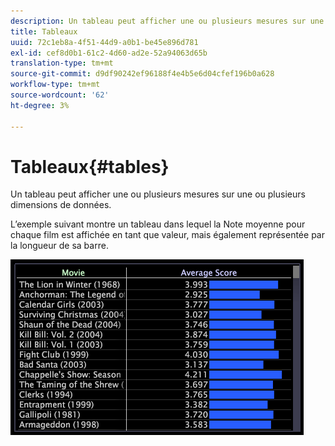 ```yaml
---
description: Un tableau peut afficher une ou plusieurs mesures sur une ou plusieurs dimensions de données.
title: Tableaux
uuid: 72c1eb8a-4f51-44d9-a0b1-be45e896d781
exl-id: cef8d0b1-61c2-4d60-ad2e-52a94063d65b
translation-type: tm+mt
source-git-commit: d9df90242ef96188f4e4b5e6d04cfef196b0a628
workflow-type: tm+mt
source-wordcount: '62'
ht-degree: 3%

---
```


# Tableaux{#tables}

Un tableau peut afficher une ou plusieurs mesures sur une ou plusieurs dimensions de données.

L’exemple suivant montre un tableau dans lequel la Note moyenne pour chaque film est affichée en tant que valeur, mais également représentée par la longueur de sa barre.

![](assets/vis_Table.png)
